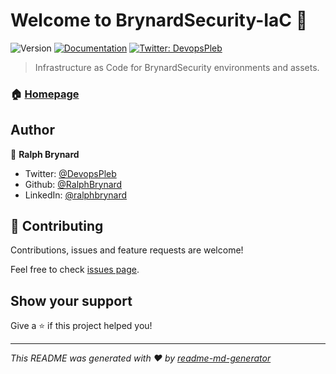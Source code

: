 # Welcome to BrynardSecurity-IaC 👋
![Version](https://img.shields.io/badge/version-1.0.0--alpha.1-blue.svg?cacheSeconds=2592000)
[![Documentation](https://img.shields.io/badge/documentation-yes-brightgreen.svg)](https://readthedocs.org/projects/brynardsecurity-iac/)
[![Twitter: DevopsPleb](https://img.shields.io/twitter/follow/DevopsPleb.svg?style=social)](https://twitter.com/DevopsPleb)

> Infrastructure as Code for BrynardSecurity environments and assets.

### 🏠 [Homepage](https://github.com/BrynardSecurity-IaC)

## Author

👤 **Ralph Brynard**

* Twitter: [@DevopsPleb](https://twitter.com/DevopsPleb)
* Github: [@RalphBrynard](https://github.com/RalphBrynard)
* LinkedIn: [@ralphbrynard](https://linkedin.com/in/ralphbrynard)

## 🤝 Contributing

Contributions, issues and feature requests are welcome!

Feel free to check [issues page](https://github.com/BrynardSecurity/BrynardSecurity-IaC/issues). 

## Show your support

Give a ⭐️ if this project helped you!


***
_This README was generated with ❤️ by [readme-md-generator](https://github.com/kefranabg/readme-md-generator)_
